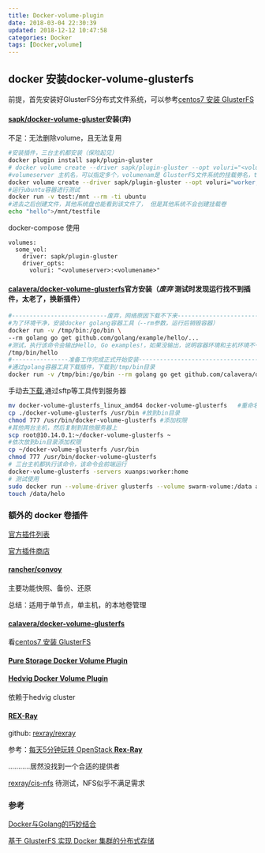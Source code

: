 ```yaml
---
title: Docker-volume-plugin
date: 2018-03-04 22:30:39
updated: 2018-12-12 10:47:58
categories: Docker
tags: [Docker,volume]
---
```


## docker 安装docker-volume-glusterfs

前提，首先安装好GlusterFS分布式文件系统，可以参考[centos7 安装 GlusterFS]()

#### [sapk/docker-volume-gluster](https://github.com/sapk/docker-volume-gluster)安装(弃)

不足：无法删除volume，且无法复用

```bash
#安装插件，三台主机都安装（保险起见）
docker plugin install sapk/plugin-gluster
# docker volume create --driver sapk/plugin-gluster --opt voluri="<volumeserver>,<otherserver>,<otheroptionalserver>:<volumename>" --name test
#volumeserver 主机名，可以指定多个，volumenam是 GlusterFS文件系统的挂载劵名，test是swarm挂载卷名
docker volume create --driver sapk/plugin-gluster --opt voluri="worker,home,xuanps:swarm-volume" --name test
#运行ubuntu容器进行测试
docker run -v test:/mnt --rm -ti ubuntu
#进去之后创建文件，其他系统盘也能看到该文件了， 但是其他系统不会创建挂载卷
echo "hello">/mnt/testfile

```

docker-compose 使用

```properties
volumes:
  some_vol:
    driver: sapk/plugin-gluster
    driver_opts:
      voluri: "<volumeserver>:<volumename>"
```



#### [calavera/docker-volume-glusterfs](https://github.com/calavera/docker-volume-glusterfs)官方安装（***废弃***   测试时发现运行找不到插件，太老了，换新插件）

```bash
#---------------------------废弃，网络原因下载不下来--------------------------------
#为了环境干净，安装docker golang容器工具（--rm参数，运行后销毁容器）
docker run -v /tmp/bin:/go/bin \
--rm golang go get github.com/golang/example/hello/...
#测试，执行该命令会输出Hello, Go examples!，如果没输出，说明容器环境和主机环境不一致
/tmp/bin/hello
#----------------准备工作完成正式开始安装---------------------------------------------------------
#通过golang容器工具下载插件，下载到/tmp/bin目录
docker run -v /tmp/bin:/go/bin --rm golang go get github.com/calavera/docker-volume-glusterfs
```

手动去[下载](https://github.com/calavera/docker-volume-glusterfs/releases),通过sftp等工具传到服务器

```bash
mv docker-volume-glusterfs_linux_amd64 docker-volume-glusterfs   #重命名
cp ./docker-volume-glusterfs /usr/bin #放到bin目录
chmod 777 /usr/bin/docker-volume-glusterfs #添加权限
#其他两台主机，然后复制到其他服务器上
scp root@10.14.0.1:~/docker-volume-glusterfs ~
#依次放到bin目录添加权限
cp ~/docker-volume-glusterfs /usr/bin 
chmod 777 /usr/bin/docker-volume-glusterfs
# 三台主机都执行该命令，该命令会前端运行
docker-volume-glusterfs -servers xuanps:worker:home
# 测试使用
sudo docker run --volume-driver glusterfs --volume swarm-volume:/data alpine ash
touch /data/helo
```

### 额外的 docker 卷插件

[官方插件列表](https://docs.docker.com/engine/extend/legacy_plugins/#volume-plugins)

[官方插件商店](https://store.docker.com/search?category=volume&q=&type=plugin)

#### [rancher/convoy](https://github.com/rancher/convoy)

主要功能快照、备份、还原

总结：适用于单节点，单主机，的本地卷管理

#### [calavera/**docker-volume-glusterfs**](https://github.com/calavera/docker-volume-glusterfs)

看[centos7 安装 GlusterFS]()

#### [Pure Storage Docker Volume Plugin](https://store.docker.com/plugins/pure-docker-volume-plugin?tab=description)

#### [Hedvig Docker Volume Plugin](https://store.docker.com/plugins/hedvig-docker-volume-plugin)

依赖于hedvig cluster

#### [REX-Ray](https://rexray.readthedocs.io/en/stable/user-guide/schedulers/docker/plug-ins/)

github: [rexray/rexray](https://github.com/rexray/rexray)

参考：[每天5分钟玩转 OpenStack **Rex-Ray**](https://www.ibm.com/developerworks/community/blogs/132cfa78-44b0-4376-85d0-d3096cd30d3f/entry/Swarm_%E5%A6%82%E4%BD%95%E5%AD%98%E5%82%A8%E6%95%B0%E6%8D%AE_%E6%AF%8F%E5%A4%A95%E5%88%86%E9%92%9F%E7%8E%A9%E8%BD%AC_Docker_%E5%AE%B9%E5%99%A8%E6%8A%80%E6%9C%AF_103?lang=en)

...........居然没找到一个合适的提供者

[rexray/cis-nfs](https://github.com/rexray/csi-nfs)  待测试，NFS似乎不满足需求



### 参考

[Docker与Golang的巧妙结合](https://yq.aliyun.com/articles/225444)

[基于 GlusterFS 实现 Docker 集群的分布式存储](https://www.ibm.com/developerworks/cn/opensource/os-cn-glusterfs-docker-volume/index.html)

